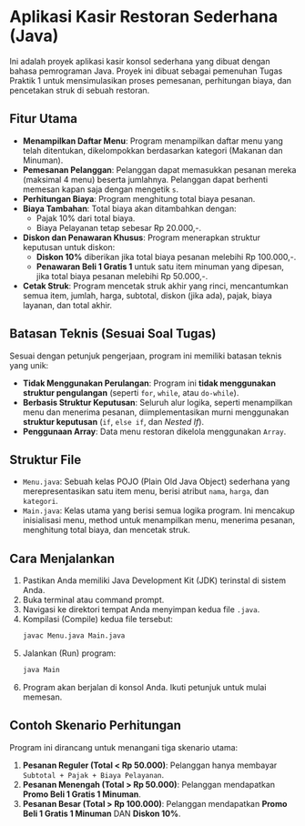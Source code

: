 # Aplikasi Kasir Restoran Sederhana (Java)

Ini adalah proyek aplikasi kasir konsol sederhana yang dibuat dengan bahasa pemrograman Java. Proyek ini dibuat sebagai pemenuhan Tugas Praktik 1 untuk mensimulasikan proses pemesanan, perhitungan biaya, dan pencetakan struk di sebuah restoran.

## Fitur Utama

- **Menampilkan Daftar Menu**: Program menampilkan daftar menu yang telah ditentukan, dikelompokkan berdasarkan kategori (Makanan dan Minuman).
- **Pemesanan Pelanggan**: Pelanggan dapat memasukkan pesanan mereka (maksimal 4 menu) beserta jumlahnya. Pelanggan dapat berhenti memesan kapan saja dengan mengetik `s`.
- **Perhitungan Biaya**: Program menghitung total biaya pesanan.
- **Biaya Tambahan**: Total biaya akan ditambahkan dengan:
  - Pajak 10% dari total biaya.
  - Biaya Pelayanan tetap sebesar Rp 20.000,-.
- **Diskon dan Penawaran Khusus**: Program menerapkan struktur keputusan untuk diskon:
  - **Diskon 10%** diberikan jika total biaya pesanan melebihi Rp 100.000,-.
  - **Penawaran Beli 1 Gratis 1** untuk satu item minuman yang dipesan, jika total biaya pesanan melebihi Rp 50.000,-.
- **Cetak Struk**: Program mencetak struk akhir yang rinci, mencantumkan semua item, jumlah, harga, subtotal, diskon (jika ada), pajak, biaya layanan, dan total akhir.

## Batasan Teknis (Sesuai Soal Tugas)

Sesuai dengan petunjuk pengerjaan, program ini memiliki batasan teknis yang unik:

- **Tidak Menggunakan Perulangan**: Program ini **tidak menggunakan struktur pengulangan** (seperti `for`, `while`, atau `do-while`).
- **Berbasis Struktur Keputusan**: Seluruh alur logika, seperti menampilkan menu dan menerima pesanan, diimplementasikan murni menggunakan **struktur keputusan** (`if`, `else if`, dan _Nested If_).
- **Penggunaan Array**: Data menu restoran dikelola menggunakan `Array`.

## Struktur File

- `Menu.java`: Sebuah kelas POJO (Plain Old Java Object) sederhana yang merepresentasikan satu item menu, berisi atribut `nama`, `harga`, dan `kategori`.
- `Main.java`: Kelas utama yang berisi semua logika program. Ini mencakup inisialisasi menu, method untuk menampilkan menu, menerima pesanan, menghitung total biaya, dan mencetak struk.

## Cara Menjalankan

1.  Pastikan Anda memiliki Java Development Kit (JDK) terinstal di sistem Anda.
2.  Buka terminal atau command prompt.
3.  Navigasi ke direktori tempat Anda menyimpan kedua file `.java`.
4.  Kompilasi (Compile) kedua file tersebut:
    ```bash
    javac Menu.java Main.java
    ```
5.  Jalankan (Run) program:
    ```bash
    java Main
    ```
6.  Program akan berjalan di konsol Anda. Ikuti petunjuk untuk mulai memesan.

## Contoh Skenario Perhitungan

Program ini dirancang untuk menangani tiga skenario utama:

1.  **Pesanan Reguler (Total \< Rp 50.000)**: Pelanggan hanya membayar `Subtotal + Pajak + Biaya Pelayanan`.
2.  **Pesanan Menengah (Total \> Rp 50.000)**: Pelanggan mendapatkan **Promo Beli 1 Gratis 1 Minuman**.
3.  **Pesanan Besar (Total \> Rp 100.000)**: Pelanggan mendapatkan **Promo Beli 1 Gratis 1 Minuman** DAN **Diskon 10%**.
